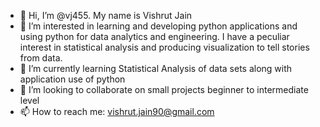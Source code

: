 - 👋 Hi, I’m @vj455. My name is Vishrut Jain
- 👀 I’m interested in learning and developing python applications and using python for data analytics and engineering. 
I have a peculiar interest in statistical analysis and producing visualization to tell stories from data. 
- 🌱 I’m currently learning Statistical Analysis of data sets along with application use of python
- 💞️ I’m looking to collaborate on small projects beginner to intermediate level
- 📫 How to reach me: vishrut.jain90@gmail.com

<!---
vj455/vj455 is a ✨ special ✨ repository because its `README.md` (this file) appears on your GitHub profile.
You can click the Preview link to take a look at your changes.
--->
